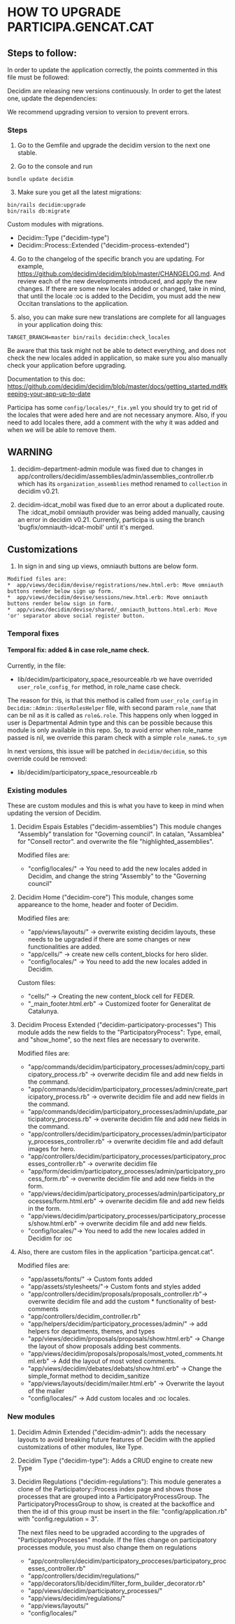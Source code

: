 # HOW TO UPGRADE PARTICIPA.GENCAT.CAT

## Steps to follow:
In order to update the application correctly, the points commented in this file must be followed:

Decidim are releasing new versions continuously. In order to get the latest one, update the dependencies:

We recommend upgrading version to version to prevent errors.

### Steps

1. Go to the Gemfile and upgrade the decidim version to the next one stable.

2. Go to the console and run
```console
bundle update decidim
```

3. Make sure you get all the latest migrations:
```console
bin/rails decidim:upgrade
bin/rails db:migrate
```

  Custom modules with migrations.
  * Decidim::Type ("decidim-type")
  * Decidim::Process::Extended ("decidim-process-extended")


4. Go to the changelog of the specific branch you are updating. For example, https://github.com/decidim/decidim/blob/master/CHANGELOG.md. And review each of the new developments introduced, and apply the new changes. If there are some new locales added or changed, take in mind, that until the locale :oc is added to the Decidim, you must add the new Occitan translations to the application.

5. also, you can make sure new translations are complete for all languages in your application doing this:
```console
TARGET_BRANCH=master bin/rails decidim:check_locales
```
Be aware that this task might not be able to detect everything, and does not check the new locales added in application, so make sure you also manually check your application before upgrading.

Documentation to this doc:
https://github.com/decidim/decidim/blob/master/docs/getting_started.md#keeping-your-app-up-to-date

Participa has some `config/locales/*_fix.yml` you should try to get rid of the locales that were aded here and are not necessary anymore.
Also, if you need to add locales there, add a comment with the why it was added and when we will be able to remove them.

## WARNING

  1. decidim-department-admin module was fixed due to changes in app/controllers/decidim/assemblies/admin/assemblies_controller.rb which has its `organization_assemblies` method renamed to `collection` in decidim v0.21.

  2. decidim-idcat_mobil was fixed due to an error about a duplicated route. The :idcat_mobil omniauth provider was being added manually, causing an error in decidim v0.21. Currently, participa is using the branch 'bugfix/omniauth-idcat-mobil' until it's merged.

## Customizations

  1. In sign in and sing up views, omniauth buttons are below form.

    Modified files are:
    *  app/views/decidim/devise/registrations/new.html.erb: Move omniauth buttons render below sign up form.
    *  app/views/decidim/devise/sessions/new.html.erb: Move omniauth buttons render below sign in form.
    *  app/views/decidim/devise/shared/_omniauth_buttons.html.erb: Move 'or' separator above social register button.


### Temporal fixes

#### Temporal fix: added & in case role_name check.

Currently, in the file:
- lib/decidim/participatory_space_resourceable.rb
we have overrided `user_role_config_for` method, in role_name case check.

The reason for this, is that this method is called from `user_role_config` in `Decidim::Admin::UserRolesHelper` file, with second param `role_name` that can be nil as it is called as `role&.role`.
This happens only when logged in user is Departmental Admin type and this can be possible because this module is only available in this repo.
So, to avoid error when role_name passed is nil, we override this param check with a simple `role_name&.to_sym`

In next versions, this issue will be patched in `decidim/decidim`, so this override could be removed:
- lib/decidim/participatory_space_resourceable.rb


### Existing modules
These are custom modules and this is what you have to keep in mind when updating the version of Decidim.

  1. Decidim Espais Estables ("decidim-assemblies")
      This module changes "Assembly" translation for "Governing council". In catalan, "Assamblea" for "Consell rector". and overwrite the file "highlighted_assemblies".

      Modified files are:
      * "config/locales/" -> You need to add the new locales added in Decidim, and change the string "Assembly" to the "Governing council"


  2. Decidim Home ("decidim-core")
      This module, changes some appareance to the home, header and footer of Decidim.

      Modified files are:
      * "app/views/layouts/" -> overwrite existing decidim layouts, these needs to be upgraded if there are some changes or new functionalities are added.
      * "app/cells/" -> create new cells content_blocks for hero slider.
      * "config/locales/" -> You need to add the new locales added in Decidim.

      Custom files:
      * "cells/" -> Creating the new content_block cell for FEDER.
      * "_main_footer.html.erb" -> Customized footer for Generalitat de Catalunya.

  3. Decidim Process Extended ("decidim-participatory-processes")
      This module adds the new fields to the "ParticipatoryProcess": Type, email, and "show_home", so the next files are necessary to overwrite.

      Modified files are:
      * "app/commands/decidim/participatory_processes/admin/copy_participatory_process.rb" -> overwrite decidim file and add new fields in the command.
      * "app/commands/decidim/participatory_processes/admin/create_participatory_process.rb" -> overwrite decidim file and add new fields in the command.
      * "app/commands/decidim/participatory_processes/admin/update_participatory_process.rb" -> overwrite decidim file and add new fields in the command.
      * "app/controllers/decidim/participatory_processes/admin/participatory_processes_controller.rb" -> overwrite decidim file and add default images for hero.
      * "app/controllers/decidim/participatory_processes/participatory_processes_controller.rb" -> overwrite decidim file
      * "app/form/decidim/participatory_processes/admin/participatory_process_form.rb" -> overwrite decidim file and add new fields in the form.
      * "app/views/decidim/participatory_processes/admin/participatory_processes/form.html.erb" -> overwrite decidim file and add new fields in the form.
      * "app/views/decidim/participatory_processes/participatory_processes/show.html.erb" -> overwrite decidim file and add new fields.
      * "config/locales/"-> You need to add the new locales added in Decidim for :oc

  4. Also, there are custom files in the application "participa.gencat.cat".

     Modified files are:

      * "app/assets/fonts/" -> Custom fonts added
      * "app/assets/stylesheets/"-> Custom fonts and styles added
      * "app/controllers/decidim/proposals/proposals_controller.rb"-> overwrite decidim file and add the custom * functionality of best-comments
      * "app/controllers/decidim_controller.rb"
      * "app/helpers/decidim/participatory_processes/admin/" -> add helpers for departments, themes, and types
      * "app/views/decidim/proposals/proposals/show.html.erb" -> Change the layout of show proposals adding best comments.
      * "app/views/decidim/proposals/proposals/most_voted_comments.html.erb" -> Add the layout of most voted comments.
      * "app/views/decidim/debates/debats/show.html.erb" -> Change the simple_format method to decidim_sanitize
      * "app/views/layouts/decidim/mailer.html.erb" -> Overwrite the layout of the mailer
      * "config/locales/" -> Add custom locales and :oc locales.


### New modules
  1. Decidim Admin Extended ("decidim-admin"):
  adds the necessary layouts to avoid breaking future features of Decidim with the applied customizations of other modules, like Type.

  2. Decidim Type ("decidim-type"): Adds a CRUD engine to create new Type

  3. Decidim Regulations ("decidim-regulations"): This module generates a clone of the Participatory::Process index page and shows those processes that are grouped into a ParticipatoryProcessGroup. The ParticipatoryProcessGroup to show, is created at the backoffice and then the id of this group must be insert in the file: "config/application.rb" with "config.regulation = 3".

      The next files need to be upgraded according to the upgrades of "ParticipatoryProcesses" module. If the files change on participatory processes module, you must also change them on regulations
      * "app/controllers/decidim/participatory_procceses/participatory_processes_controller.rb"
      * "app/controllers/decidim/regulations/"
      * "app/decorators/lib/decidim/filter_form_builder_decorator.rb"
      * "app/views/decidim/participatory_processes/"
      * "app/views/decidim/regulations/"
      * "app/views/layouts/"
      * "config/locales/"
